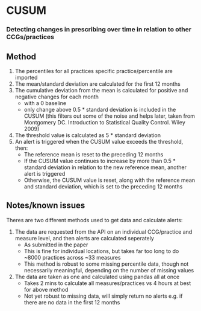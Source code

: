 # CUSUM
### Detecting changes in prescribing over time in relation to other CCGs/practices

## Method

1. The percentiles for all practices specific practice/percentile are imported
2. The mean/standard deviation are calculated for the first 12 months
3. The cumulative deviation from the mean is calculated for positive and negative changes for each month
    - with a 0 baseline
    - only change above 0.5 * standard deviation is included in the CUSUM (this filters out some of the noise and helps later, taken from Montgomery DC. Introduction to Statistical Quality Control. Wiley 2009)
4. The threshold value is calculated as 5 * standard deviation
5. An alert is triggered when the CUSUM value exceeds the threshold, then:
    - The reference mean is reset to the preceding 12 months
    - If the CUSUM value continues to increase by more than 0.5 * standard deviation in relation to the new reference mean, another alert is triggered
    - Otherwise, the CUSUM value is reset, along with the reference mean and standard deviation, which is set to the preceding 12 months

## Notes/known issues

Theres are two different methods used to get data and calculate alerts:
1. The data are requested from the API on an individual CCG/practice and measure level, and then alerts are calculated seperately
    - As submitted in the paper
    - This is fine for individual locations, but takes far too long to do ~8000 practices across ~33 measures
    - This method is robust to some missing percentile data, though not necessarily meaningful, depending on the number of missing values
2. The data are taken as one and calculated using pandas all at once
    - Takes 2 mins to calculate all measures/practices vs 4 hours at best for above method
    - Not yet robust to missing data, will simply return no alerts e.g. if there are no data in the first 12 months
